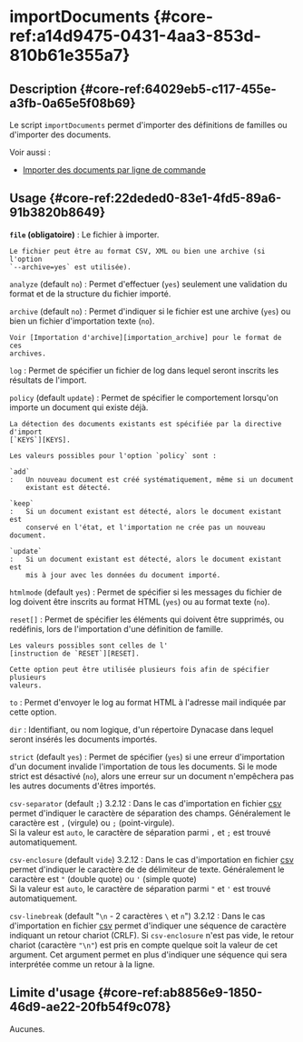 # importDocuments {#core-ref:a14d9475-0431-4aa3-853d-810b61e355a7}

## Description {#core-ref:64029eb5-c117-455e-a3fb-0a65e5f08b69}

Le script `importDocuments` permet d'importer des définitions de familles ou
d'importer des documents.

Voir aussi :

* [Importer des documents par ligne de commande][wshImportDocuments]

## Usage {#core-ref:22deded0-83e1-4fd5-89a6-91b3820b8649}

**`file` (obligatoire)**
:   Le fichier à importer.
    
    Le fichier peut être au format CSV, XML ou bien une archive (si l'option
    `--archive=yes` est utilisée).

`analyze` (default `no`)
:   Permet d'effectuer (`yes`) seulement une validation du format et de la
    structure du fichier importé.

`archive` (default `no`)
:   Permet d'indiquer si le fichier est une archive (`yes`) ou bien un fichier
    d'importation texte (`no`).
    
    Voir [Importation d'archive][importation_archive] pour le format de ces
    archives.

`log`
:   Permet de spécifier un fichier de log dans lequel seront inscrits les
    résultats de l'import.

`policy` (default `update`)
:   Permet de spécifier le comportement lorsqu'on importe un document qui existe
    déjà.
    
    La détection des documents existants est spécifiée par la directive d'import
    [`KEYS`][KEYS].
    
    Les valeurs possibles pour l'option `policy` sont :
    
    `add`
    :   Un nouveau document est créé systématiquement, même si un document
        existant est détecté.
    
    `keep`
    :   Si un document existant est détecté, alors le document existant est
        conservé en l'état, et l'importation ne crée pas un nouveau document.
    
    `update`
    :   Si un document existant est détecté, alors le document existant est
        mis à jour avec les données du document importé.

`htmlmode` (default `yes`)
:   Permet de spécifier si les messages du fichier de log doivent être inscrits
    au format HTML (`yes`) ou au format texte (`no`).

`reset[]`
:   Permet de spécifier les éléments qui doivent être supprimés, ou redéfinis,
    lors de l'importation d'une définition de famille.
    
    Les valeurs possibles sont celles de l'
    [instruction de `RESET`][RESET].
    
    Cette option peut être utilisée plusieurs fois afin de spécifier plusieurs
    valeurs.

`to`
:   Permet d'envoyer le log au format HTML à l'adresse mail indiquée par cette
    option.

`dir`
:   Identifiant, ou nom logique, d'un répertoire Dynacase dans lequel seront
    insérés les documents importés.

`strict` (default `yes`)
:   Permet de spécifier (`yes`) si une erreur d'importation d'un document invalide
    l'importation de tous les documents. Si le mode strict est désactivé (`no`),
    alors une erreur sur un document n'empêchera pas les autres documents
    d'êtres importés.

`csv-separator` (default `;`) <span class="flag from release">3.2.12</span>
:   Dans le cas d'importation en fichier [csv][CSV] permet d'indiquer le caractère de
    séparation des champs. Généralement le caractère est `,` (virgule) ou 
    `;` (point-virgule).  
    Si la valeur est `auto`, le caractère de séparation parmi `,` et `;` est 
    trouvé automatiquement.

`csv-enclosure` (default `vide`) <span class="flag from release">3.2.12</span>
:   Dans le cas d'importation en fichier [csv][CSV] permet d'indiquer le caractère de
    de délimiteur de texte. Généralement le caractère est `"` (double quote) ou 
    `'` (simple quote)  
    Si la valeur est `auto`, le caractère de séparation parmi `"` et `'` est 
    trouvé automatiquement.


`csv-linebreak` (default "`\n` - 2 caractères `\` et `n`") <span class="flag from release">3.2.12</span>
:   Dans le cas d'importation en fichier [csv][CSV] permet d'indiquer une séquence de 
    caractère indiquant un retour chariot (CRLF). Si `csv-enclosure` n'est pas 
    vide, le retour chariot (caractère `"\n"`) est pris en compte quelque soit 
    la valeur de cet argument. Cet argument permet en plus d'indiquer une 
    séquence qui sera interprétée comme un retour à la ligne.


## Limite d'usage {#core-ref:ab8856e9-1850-46d9-ae22-20fb54f9c078}

Aucunes.

<!-- links -->
[wshImportDocuments]:   #core-ref:1c97f553-dcba-454e-96a0-8059230065b3
[importation_archive]:  #core-ref:021b7db1-7baf-48c4-8eb9-4a388355dd86
[KEYS]:                 #core-ref:7eefc8e7-16a6-4188-99d5-c2c9d817a1fe
[RESET]:                #core-ref:5c661733-772d-42b8-8b3e-b70453ddfd33
[CSV]: http://fr.wikipedia.org/wiki/Comma-separated_values "Comma-separated values sur wikipedia"